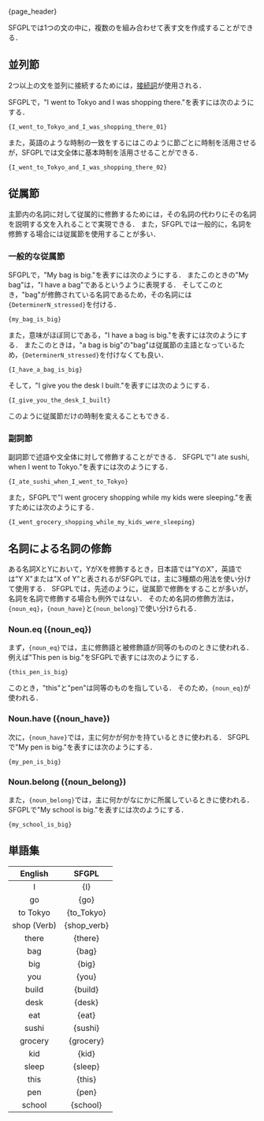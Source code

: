 {page_header}

SFGPLでは1つの文の中に，複数のを組み合わせて表す文を作成することができる．

## 並列節

2つ以上の文を並列に接続するためには，[接続詞]({docs_Conjunction})が使用される．

SFGPLで，"I went to Tokyo and I was shopping there."を表すには次のようにする．

```SFGPL
{I_went_to_Tokyo_and_I_was_shopping_there_01}
```

また，英語のような時制の一致をするにはこのように節ごとに時制を活用させるが，SFGPLでは文全体に基本時制を活用させることができる．

```SFGPL
{I_went_to_Tokyo_and_I_was_shopping_there_02}
```

## 従属節

主節内の名詞に対して従属的に修飾するためには，その名詞の代わりにその名詞を説明する文を入れることで実現できる．
また，SFGPLでは一般的に，名詞を修飾する場合には従属節を使用することが多い．

### 一般的な従属節

SFGPLで，"My bag is big."を表すには次のようにする．
またこのときの"My bag"は，"I have a bag"であるというように表現する．
そしてこのとき，"bag"が修飾されている名詞であるため，その名詞には```{DeterminerN_stressed}```を付ける．

```SFGPL
{my_bag_is_big}
```

また，意味がほぼ同じである，"I have a bag is big."を表すには次のようにする．
またこのときは，"a bag is big"の"bag"は従属節の主語となっているため，```{DeterminerN_stressed}```を付けなくても良い．

```SFGPL
{I_have_a_bag_is_big}
```

そして，"I give you the desk I built."を表すには次のようにする．

```SFGPL
{I_give_you_the_desk_I_built}
```

このように従属節だけの時制を変えることもできる．

### 副詞節

副詞節で述語や文全体に対して修飾することができる．
SFGPLで"I ate sushi, when I went to Tokyo."を表すには次のようにする．

```SFGPL
{I_ate_sushi_when_I_went_to_Tokyo}
```

また，SFGPLで"I went grocery shopping while my kids were sleeping."を表すためには次のようにする．

```SFGPL
{I_went_grocery_shopping_while_my_kids_were_sleeping}
```

## 名詞による名詞の修飾

ある名詞XとYにおいて，YがXを修飾するとき，日本語では"YのX"，英語では"Y X"または"X of Y"と表されるがSFGPLでは，主に3種類の用法を使い分けて使用する．
SFGPLでは，先述のように，従属節で修飾をすることが多いが，名詞を名詞で修飾する場合も例外ではない．
そのため名詞の修飾方法は，```{noun_eq}```，```{noun_have}```と```{noun_belong}```で使い分けられる．

### Noun.eq ({noun_eq})

まず，```{noun_eq}```では，主に修飾語と被修飾語が同等のもののときに使われる．
例えば"This pen is big."をSFGPLで表すには次のようにする．

```SFGPL
{this_pen_is_big}
```

このとき，"this"と"pen"は同等のものを指している．
そのため，```{noun_eq}```が使われる．

### Noun.have ({noun_have})

次に，```{noun_have}```では，主に何かが何かを持ているときに使われる．
SFGPLで"My pen is big."を表すには次のようにする．

```SFGPL
{my_pen_is_big}
```

### Noun.belong ({noun_belong})

また，```{noun_belong}```では，主に何かがなにかに所属しているときに使われる．
SFGPLで"My school is big."を表すには次のようにする．

```SFGPL
{my_school_is_big}
```

## 単語集

|English|SFGPL|
|:-:|:-:|
|I|{I}|
|go|{go}|
|to Tokyo|{to_Tokyo}|
|shop (Verb)|{shop_verb}|
|there|{there}|
|bag|{bag}|
|big|{big}|
|you|{you}|
|build|{build}|
|desk|{desk}|
|eat|{eat}|
|sushi|{sushi}|
|grocery|{grocery}|
|kid|{kid}|
|sleep|{sleep}|
|this|{this}|
|pen|{pen}|
|school|{school}|
